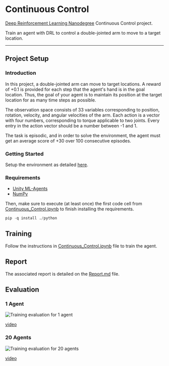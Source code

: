 # Continuous Control

[Deep Reinforcement Learning Nanodegree](https://www.udacity.com/course/deep-reinforcement-learning-nanodegree--nd893) Continuous Control project.

Train an agent with DRL to control a double-jointed arm to move to a target location.

[//]: # (Image References)

[image1]: ./extra/cc01.gif
[image2]: ./extra/cc02.gif

---
## Project Setup

### Introduction

In this project, a double-jointed arm can move to target locations. A reward of +0.1 is provided for each step that the agent's hand is in the goal location. Thus, the goal of your agent is to maintain its position at the target location for as many time steps as possible.

The observation space consists of 33 variables corresponding to position, rotation, velocity, and angular velocities of the arm. Each action is a vector with four numbers, corresponding to torque applicable to two joints. Every entry in the action vector should be a number between -1 and 1.

The task is episodic, and in order to solve the environment, the agent must get an average score of +30 over 100 consecutive episodes.

### Getting Started

Setup the environment as detailed [here](https://github.com/udacity/deep-reinforcement-learning/blob/master/p2_continuous-control/README.md#getting-started).

### Requirements

 * [Unity ML-Agents](https://github.com/Unity-Technologies/ml-agents/blob/master/docs/Installation.md)
 * [NumPy](http://www.numpy.org/)

Then, make sure to execute (at least once) the first code cell from [Continuous_Control.ipynb](Continuous_Control.ipynb) to finish installing the requirements.

```python
pip -q install ./python
```

## Training

Follow the instructions in [Continuous_Control.ipynb](Continuous_Control.ipynb) file to train the agent.

## Report

The associated report is detailed on the [Report.md](Report.md) file.

## Evaluation

### 1 Agent

![Training evaluation for 1 agent][image1]

[video](extra/cc01.mp4)

### 20 Agents

![Training evaluation for 20 agents][image2]

[video](extra/cc02.mp4)
